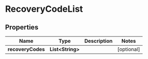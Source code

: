 
# RecoveryCodeList

## Properties
Name | Type | Description | Notes
------------ | ------------- | ------------- | -------------
**recoveryCodes** | **List&lt;String&gt;** |  |  [optional]



